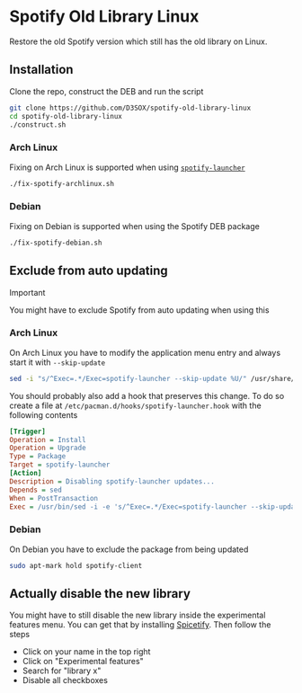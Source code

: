 # Spotify Old Library Linux

Restore the old Spotify version which still has the old library on Linux.


## Installation

Clone the repo, construct the DEB and run the script

```sh
git clone https://github.com/D3SOX/spotify-old-library-linux
cd spotify-old-library-linux
./construct.sh
```

### Arch Linux

Fixing on Arch Linux is supported when using [`spotify-launcher`](https://archlinux.org/packages/spotify-launcher/)

```sh
./fix-spotify-archlinux.sh
```

### Debian

Fixing on Debian is supported when using the Spotify DEB package 

```sh
./fix-spotify-debian.sh
```

## Exclude from auto updating

> [!IMPORTANT]  
> You might have to exclude Spotify from auto updating when using this

### Arch Linux

On Arch Linux you have to modify the application menu entry and always start it with `--skip-update`

```sh
sed -i "s/^Exec=.*/Exec=spotify-launcher --skip-update %U/" /usr/share/applications/spotify-launcher.desktop
```

You should probably also add a hook that preserves this change. To do so create a file at `/etc/pacman.d/hooks/spotify-launcher.hook` with the following contents
```ini
[Trigger]
Operation = Install
Operation = Upgrade
Type = Package
Target = spotify-launcher
[Action]
Description = Disabling spotify-launcher updates...
Depends = sed
When = PostTransaction
Exec = /usr/bin/sed -i -e 's/^Exec=.*/Exec=spotify-launcher --skip-update %U/' /usr/share/applications/spotify-launcher.desktop
```

### Debian

On Debian you have to exclude the package from being updated

```sh
sudo apt-mark hold spotify-client
```

## Actually disable the new library

You might have to still disable the new library inside the experimental features menu. You can get that by installing [Spicetify](https://spicetify.app/). Then follow the steps
- Click on your name in the top right
- Click on "Experimental features"
- Search for "library x"
- Disable all checkboxes

